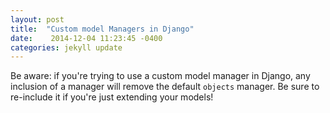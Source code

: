 ```yaml
---
layout: post
title:  "Custom model Managers in Django"
date:    2014-12-04 11:23:45 -0400
categories: jekyll update
---
```


Be aware: if you're trying to use a custom model manager in Django, any inclusion of a manager will remove the default `objects` manager. Be sure to re-include it if you're just extending your models!
